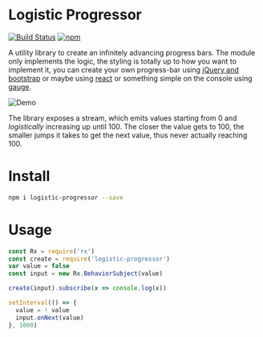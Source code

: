 # Logistic Progressor

[![Build Status](https://travis-ci.org/tusharmath/logistic-progressor.svg?branch=master)](https://travis-ci.org/tusharmath/logistic-progressor)
[![npm](https://img.shields.io/npm/v/logistic-progressor.svg)](https://www.npmjs.com/package/logistic-progressor)

[jQuery and bootstrap]:      http://getbootstrap.com/components/#progress
[gauge]:          https://github.com/iarna/gauge
[react]:          https://facebook.github.io/react

A utility library to create an infinitely advancing progress bars. The module only implements the logic, the styling is totally up to how you want to implement it, you can  create your own progress-bar using [jQuery and bootstrap] or maybe using [react] or something simple on the console using [gauge].

[demo-gif]: http://res.cloudinary.com/tusharmath/image/upload/v1457934350/Logistic-Loader-Demo_iu9cnh.gif
![Demo][demo-gif]

The library exposes a stream, which emits values starting from 0 and *logistically* increasing up until 100. The closer the value gets to 100, the smaller jumps it takes to get the next value, thus never actually reaching 100.



# Install

```bash
npm i logistic-progressor --save
```

# Usage

```javascript
const Rx = require('rx')
const create = require('logistic-progressor')
var value = false
const input = new Rx.BehaviorSubject(value)

create(input).subscribe(x => console.log(x))

setInterval(() => {
  value = ! value
  input.onNext(value)
}, 1000)
```
